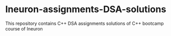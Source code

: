 # Ineuron-assignments-DSA-solutions
This repository contains C++ DSA assignments solutions of C++ bootcamp course of Ineuron
